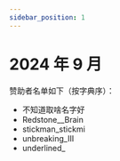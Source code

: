```yaml
---
sidebar_position: 1
---
```


# 2024 年 9 月

赞助者名单如下（按字典序）：

- 不知道取啥名字好
- Redstone__Brain
- stickman_stickmi
- unbreaking_III
- underlined_
